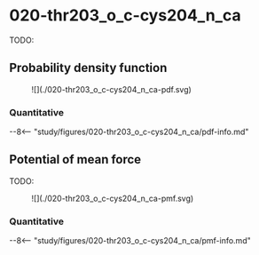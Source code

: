 # 020-thr203_o_c-cys204_n_ca

TODO:

<div id="rogfp-view" class="mol-container"></div>
<script>
var uri = 'https://files.rcsb.org/view/1jc0.pdb';
jQuery.ajax( uri, {
    success: function(data) {
        // https://3dmol.org/doc/GLViewer.html
        let viewer = $3Dmol.createViewer(
            document.querySelector('#rogfp-view'),
            { backgroundAlpha: '0.0' }
        );
        let resi1 = 204;
        viewer.addModel( data, 'pdb' );
        viewer.setStyle({chain: 'A'}, {cartoon: {color: 'spectrum', opacity: 0.65}});
        viewer.setStyle({chain: 'A', resi: 66}, {stick: {}, cartoon: {color: "spectrum", opacity: 0.65}});
        viewer.setStyle({chain: 'A', resi: 145}, {stick: {}, cartoon: {color: "spectrum", opacity: 0.65}});
        viewer.setStyle({chain: 'A', resi: 146}, {stick: {}, cartoon: {color: "spectrum", opacity: 0.65}});
        viewer.setStyle({chain: 'A', resi: 147}, {stick: {}, cartoon: {color: "spectrum", opacity: 0.65}});
        viewer.setStyle({chain: 'A', resi: 148}, {stick: {}, cartoon: {color: "spectrum", opacity: 0.65}});
        viewer.setStyle({chain: 'A', resi: 203}, {stick: {}, cartoon: {color: "spectrum", opacity: 0.65}});
        viewer.setStyle({chain: 'A', resi: 204}, {stick: {}, cartoon: {color: "spectrum", opacity: 0.65}});
        viewer.setStyle({chain: 'A', resi: 205}, {stick: {}, cartoon: {color: "spectrum", opacity: 0.65}});
        viewer.setStyle({chain: 'A', resi: 222}, {stick: {}, cartoon: {color: "spectrum", opacity: 0.65}});
        viewer.addLabel("O", {}, {chain: "A", resi: 203, atom: "O"})
        viewer.addLabel("C", {}, {chain: "A", resi: 203, atom: "C"})
        viewer.addLabel("N", {}, {chain: "A", resi: 204, atom: "N"})
        viewer.addLabel("CA", {}, {chain: "A", resi: 204, atom: "CA"})
        viewer.setStyle({chain: 'B'}, {});
        viewer.setStyle({chain: 'C'}, {});
        viewer.setView([ -183.67039134673692, -8.790563885920129, -42.01344809829062, 111.72365444332763, 0.0934415604548533, -0.24428734671013674, 0.8726447904804752, 0.41241173196742426 ]);
        viewer.setClickable({}, true, function(atom,viewer,event,container) {
            console.log(viewer.getView());
        });
        viewer.render();
    },
    error: function(hdr, status, err) {
        console.error( "Failed to load " + uri + ": " + err );
    },
});
</script>

## Probability density function

<figure markdown>
![](./020-thr203_o_c-cys204_n_ca-pdf.svg)
</figure>

### Quantitative

--8<-- "study/figures/020-thr203_o_c-cys204_n_ca/pdf-info.md"

## Potential of mean force

TODO:

<figure markdown>
![](./020-thr203_o_c-cys204_n_ca-pmf.svg)
</figure>

### Quantitative

--8<-- "study/figures/020-thr203_o_c-cys204_n_ca/pmf-info.md"
